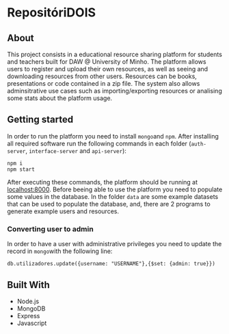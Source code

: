 # RepositóriDOIS

## About

This project consists in a educational resource sharing platform for students and teachers built for DAW @ University of Minho. The platform allows users to register and upload their own resources, as well as seeing and downloading resources from other users. Resources can be books, presentations or code contained in a zip file. The system also allows adminsitrative use cases such as importing/exporting resources or analising some stats about the platform usage.

## Getting started

In order to run the platform you need to install `mongo`and `npm`. After installing all required software run the following commands in each folder (`auth-server`, `interface-server` and `api-server`):

```
npm i
npm start
```

After executing these commands, the platform should be running at [localhost:8000](http://localhost:8000). 
Before beeing able to use the platform you need to populate some values in the database. In the folder `data` are some example datasets that can be used to populate the database, and, there are 2 programs to generate example users and resources.

### Converting user to admin

In order to have a user with administrative privileges you need to update the record in `mongo`with the following line:

```
db.utilizadores.update({username: "USERNAME"},{$set: {admin: true}})
```

## Built With

- Node.js
- MongoDB
- Express
- Javascript
